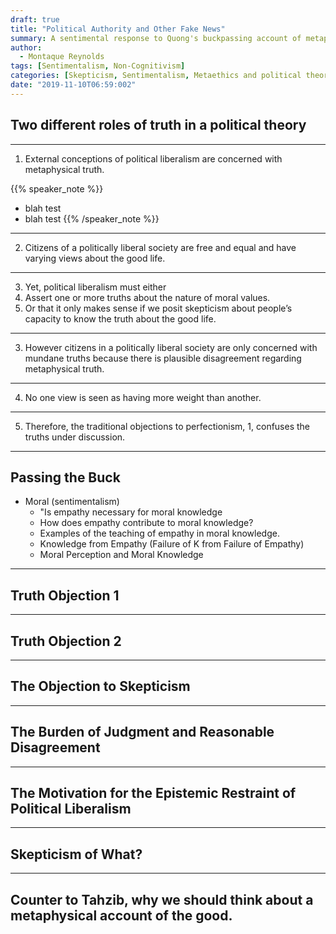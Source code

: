 ```yaml
---
draft: true
title: "Political Authority and Other Fake News"
summary: A sentimental response to Quong's buckpassing account of metaphysical truth.
author:
  - Montaque Reynolds
tags: [Sentimentalism, Non-Cognitivism]
categories: [Skepticism, Sentimentalism, Metaethics and political theory]
date: "2019-11-10T06:59:002"
---
```


## Two different roles of truth in a political theory

---

1. External conceptions of political liberalism are concerned with metaphysical truth.

{{% speaker_note %}}
- blah test
- blah test
{{% /speaker_note %}}

---

2. Citizens of a politically liberal society are free and equal and have varying views about the good life.

---

3. Yet, political liberalism must either
  1. Assert one or more truths about the nature of moral values.
  2. Or that it only makes sense if we posit skepticism about people’s capacity to know the truth about the good life.

---

3. However citizens in a politically liberal society are only concerned with mundane truths because there is plausible disagreement regarding metaphysical truth.

---

4. No one view is seen as having more weight than another. 

---

5. Therefore, the traditional objections to perfectionism, 1, confuses the truths under discussion.


---

## Passing the Buck

* Moral (sentimentalism)
	* "Is empathy necessary for moral knowledge
	* How does empathy contribute to moral knowledge?
	* Examples of the teaching of empathy in moral knowledge.
  * Knowledge from Empathy (Failure of K from Failure of Empathy)
  * Moral Perception and Moral Knowledge

---

## Truth Objection 1

---

## Truth Objection 2

---

## The Objection to Skepticism

---

## The Burden of Judgment and Reasonable Disagreement

---

## The Motivation for the Epistemic Restraint of Political Liberalism

---

## Skepticism of What?

---

## Counter to Tahzib, why we should think about a metaphysical account of the good.



